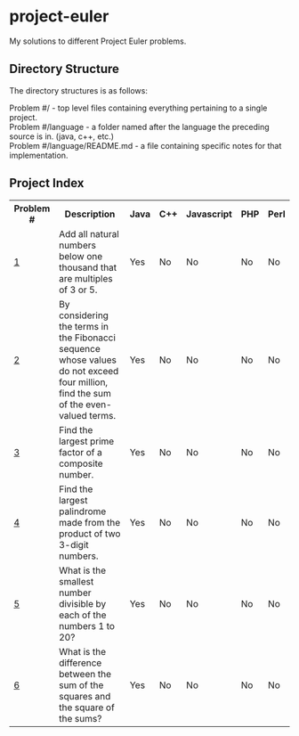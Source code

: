 # project-euler #

My solutions to different Project Euler problems.

## Directory Structure ##


The directory structures is as follows:

Problem #/ - top level files containing everything pertaining to a single project.  
Problem #/language - a folder named after the language the preceding source is in. (java, c++, etc.)  
Problem #/language/README.md - a file containing specific notes for that implementation.  

## Project Index ##
<table>
   <tr>
      <th>Problem #</th>
      <th>Description</th>
      <th>Java</th>
      <th>C++</th>
      <th>Javascript</th>
      <th>PHP</th>
      <th>Perl</th>
   </tr>
   <tr>
      <td><a href="http://projecteuler.net/problem=1">1</a></td>
      <td>Add all natural numbers below one thousand that are multiples of 3 or 5.</th>
      <td>Yes</td>
      <td>No</td>
      <td>No</td>
      <td>No</td>
      <td>No</td>
   </tr>

   <tr>
      <td><a href="http://projecteuler.net/problem=2">2</a></td>
      <td>By considering the terms in the Fibonacci sequence whose values do not exceed four million, find the sum of the even-valued terms.</th>
      <td>Yes</td>
      <td>No</td>
      <td>No</td>
      <td>No</td>
      <td>No</td>
   </tr>
   <tr>
      <td><a href="http://projecteuler.net/problem=3">3</a></td>
      <td>Find the largest prime factor of a composite number.</th>
      <td>Yes</td>
      <td>No</td>
      <td>No</td>
      <td>No</td>
      <td>No</td>
   </tr>
   <tr>
      <td><a href="http://projecteuler.net/problem=4">4</a></td>
      <td>Find the largest palindrome made from the product of two 3-digit numbers.</th>
      <td>Yes</td>
      <td>No</td>
      <td>No</td>
      <td>No</td>
      <td>No</td>
   </tr>
   <tr>
      <td><a href="http://projecteuler.net/problem=5">5</a></td>
      <td>What is the smallest number divisible by each of the numbers 1 to 20?</th>
      <td>Yes</td>
      <td>No</td>
      <td>No</td>
      <td>No</td>
      <td>No</td>
   </tr>
   <tr>
      <td><a href="http://projecteuler.net/problem=6">6</a></td>
      <td>What is the difference between the sum of the squares and the square of the sums?</th>
      <td>Yes</td>
      <td>No</td>
      <td>No</td>
      <td>No</td>
      <td>No</td>
   </tr>

</table>

